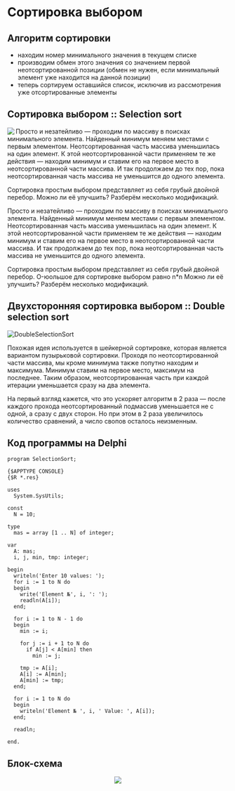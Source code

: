# Сортировка выбором
## Алгоритм сортировки
* находим номер минимального значения в текущем списке
* производим обмен этого значения со значением первой неотсортированной позиции (обмен не нужен, если минимальный элемент уже находится на данной позиции)
* теперь сортируем оставшийся список, исключив из рассмотрения уже отсортированные элементы

## Сортировка выбором :: Selection sort

  <img align="left" src="https://user-images.githubusercontent.com/40485432/138336768-6fb0eff7-9eb6-4cbc-b000-b101d81bffb9.gif" />
  Просто и незатейливо — проходим по массиву в поисках минимального элемента. Найденный минимум меняем местами с первым элементом. Неотсортированная часть массива уменьшилась на один элемент. К этой неотсортированной части применяем те же действия — находим минимум и ставим его на первое место в неотсортированной части массива. И так продолжаем до тех пор, пока неотсортированная часть массива не уменьшится до одного элемента.

Сортировка простым выбором представляет из себя грубый двойной перебор. Можно ли её улучшить? Разберём несколько модификаций.

Просто и незатейливо — проходим по массиву в поисках минимального элемента. Найденный минимум меняем местами с первым элементом. Неотсортированная часть массива уменьшилась на один элемент. К этой неотсортированной части применяем те же действия — находим минимум и ставим его на первое место в неотсортированной части массива. И так продолжаем до тех пор, пока неотсортированная часть массива не уменьшится до одного элемента.

Сортировка простым выбором представляет из себя грубый двойной перебор. O-юольшое для сортировке выбором равно n*n Можно ли её улучшить? Разберём несколько модификаций.

## Двухсторонняя сортировка выбором :: Double selection sort

![DoubleSelectionSort](https://user-images.githubusercontent.com/40485432/138320623-b37b37ea-9b64-4eb8-ab3e-d3e81add37ba.gif)

Похожая идея используется в шейкерной сортировке, которая является вариантом пузырьковой сортировки. Проходя по неотсортированной части массива, мы кроме минимума  также попутно находим и максимума. Минимум ставим на первое место, максимум на последнее. Таким образом, неотсортированная часть при каждой итерации уменьшается сразу на два элемента.

На первый взгляд кажется, что это ускоряет алгоритм в 2 раза — после каждого прохода неотсортированный подмассив уменьшается не с одной, а сразу с двух сторон. Но при этом в 2 раза увеличилось количество сравнений, а число свопов осталось неизменным.

## Код программы на Delphi
```
program SelectionSort;

{$APPTYPE CONSOLE}
{$R *.res}

uses
  System.SysUtils;

const
  N = 10;

type
  mas = array [1 .. N] of integer;

var
  A: mas;
  i, j, min, tmp: integer;

begin
  writeln('Enter 10 values: ');
  for i := 1 to N do
  begin
    write('Element №', i, ': ');
    readln(A[i]);
  end;

  for i := 1 to N - 1 do
  begin
    min := i;

    for j := i + 1 to N do
      if A[j] < A[min] then
        min := j;

    tmp := A[i];
    A[i] := A[min];
    A[min] := tmp;
  end;

  for i := 1 to N do
  begin
    writeln('Element № ', i, ' Value: ', A[i]);
  end;

  readln;

end.
```
## Блок-схема
<p align="center">
  <img src="https://user-images.githubusercontent.com/40485432/138338618-93f107f1-ed25-458a-85ae-15ce022821b4.png"/>
</p>
